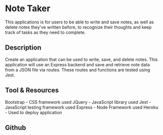 # Note Taker
This applications is for users to be able to write and save notes, as well as delete notes they've written before, to recognize their thoughts and keep track of tasks as they need to complete.

## Description
Create an application that can be used to write, save, and delete notes. This application will use an Express backend and save and retrieve note data from a JSON file via routes. These routes and functions are tested using Jest.

## Tool & Resources
Bootstrap - CSS framework used
JQuery - JavaScript library used
Jest - JavaScript testing framework used
Express - Node Framework used
Heroku - Used to deploy application

## Github